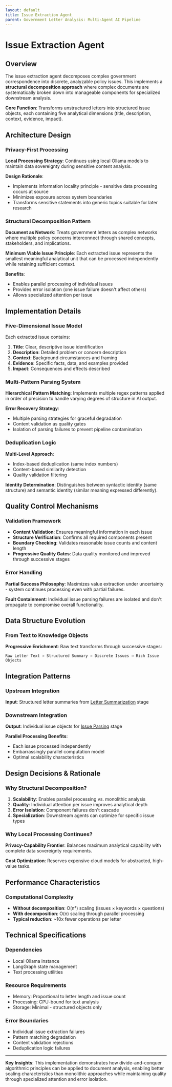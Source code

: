 ```yaml
---
layout: default
title: Issue Extraction Agent
parent: Government Letter Analysis: Multi-Agent AI Pipeline
---
```


# Issue Extraction Agent

## Overview

The issue extraction agent decomposes complex government correspondence into discrete, analyzable policy issues. This implements a **structural decomposition approach** where complex documents are systematically broken down into manageable components for specialized downstream analysis.

**Core Function**: Transforms unstructured letters into structured issue objects, each containing five analytical dimensions (title, description, context, evidence, impact).

## Architecture Design

### Privacy-First Processing 

**Local Processing Strategy**: Continues using local Ollama models to maintain data sovereignty during sensitive content analysis.

**Design Rationale**: 
- Implements information locality principle - sensitive data processing occurs at source
- Minimizes exposure across system boundaries
- Transforms sensitive statements into generic topics suitable for later research

### Structural Decomposition Pattern

**Document as Network**: Treats government letters as complex networks where multiple policy concerns interconnect through shared concepts, stakeholders, and implications.

**Minimum Viable Issue Principle**: Each extracted issue represents the smallest meaningful analytical unit that can be processed independently while retaining sufficient context.

**Benefits**:
- Enables parallel processing of individual issues
- Provides error isolation (one issue failure doesn't affect others)
- Allows specialized attention per issue

## Implementation Details

### Five-Dimensional Issue Model

Each extracted issue contains:

1. **Title**: Clear, descriptive issue identification
2. **Description**: Detailed problem or concern description  
3. **Context**: Background circumstances and framing
4. **Evidence**: Specific facts, data, and examples provided
5. **Impact**: Consequences and effects described

### Multi-Pattern Parsing System

**Hierarchical Pattern Matching**: Implements multiple regex patterns applied in order of precision to handle varying degrees of structure in AI output.

**Error Recovery Strategy**:
- Multiple parsing strategies for graceful degradation
- Content validation as quality gates
- Isolation of parsing failures to prevent pipeline contamination

### Deduplication Logic

**Multi-Level Approach**:
- Index-based deduplication (same index numbers)
- Content-based similarity detection
- Quality validation filtering

**Identity Determination**: Distinguishes between syntactic identity (same structure) and semantic identity (similar meaning expressed differently).

## Quality Control Mechanisms

### Validation Framework

- **Content Validation**: Ensures meaningful information in each issue
- **Structure Verification**: Confirms all required components present
- **Boundary Checking**: Validates reasonable issue counts and content length
- **Progressive Quality Gates**: Data quality monitored and improved through successive stages

### Error Handling

**Partial Success Philosophy**: Maximizes value extraction under uncertainty - system continues processing even with partial failures.

**Fault Containment**: Individual issue parsing failures are isolated and don't propagate to compromise overall functionality.

## Data Structure Evolution

### From Text to Knowledge Objects

**Progressive Enrichment**: Raw text transforms through successive stages:
```
Raw Letter Text → Structured Summary → Discrete Issues → Rich Issue Objects
```

## Integration Patterns

### Upstream Integration
**Input**: Structured letter summaries from [Letter Summarization](letter-summarization.md) stage

### Downstream Integration  
**Output**: Individual issue objects for [Issue Parsing](issue-parsing.md) stage

**Parallel Processing Benefits**:
- Each issue processed independently 
- Embarrassingly parallel computation model
- Optimal scalability characteristics

## Design Decisions & Rationale

### Why Structural Decomposition?

1. **Scalability**: Enables parallel processing vs. monolithic analysis
2. **Quality**: Individual attention per issue improves analytical depth
3. **Error Isolation**: Component failures don't cascade
4. **Specialization**: Downstream agents can optimize for specific issue types

### Why Local Processing Continues?

**Privacy-Capability Frontier**: Balances maximum analytical capability with complete data sovereignty requirements.

**Cost Optimization**: Reserves expensive cloud models for abstracted, high-value tasks.

## Performance Characteristics

### Computational Complexity
- **Without decomposition**: O(n³) scaling (issues × keywords × questions)
- **With decomposition**: O(n) scaling through parallel processing
- **Typical reduction**: ~10x fewer operations per letter

## Technical Specifications

### Dependencies
- Local Ollama instance
- LangGraph state management
- Text processing utilities

### Resource Requirements
- Memory: Proportional to letter length and issue count
- Processing: CPU-bound for text analysis
- Storage: Minimal - structured objects only

### Error Boundaries
- Individual issue extraction failures
- Pattern matching degradation
- Content validation rejections
- Deduplication logic failures

---

**Key Insights**: This implementation demonstrates how divide-and-conquer algorithmic principles can be applied to document analysis, enabling better scaling characteristics than monolithic approaches while maintaining quality through specialized attention and error isolation. 